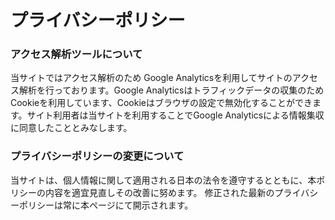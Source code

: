 # プライバシーポリシー


### アクセス解析ツールについて

当サイトではアクセス解析のため Google Analyticsを利用してサイトのアクセス解析を行っております。Google Analyticsはトラフィックデータの収集のためCookieを利用しています、Cookieはブラウザの設定で無効化することができます。サイト利用者は当サイトを利用することでGoogle Analyticsによる情報集収に同意したこととみなします。
### プライバシーポリシーの変更について

当サイトは、個人情報に関して適用される日本の法令を遵守するとともに、本ポリシーの内容を適宜見直しその改善に努めます。
修正された最新のプライバシーポリシーは常に本ページにて開示されます。